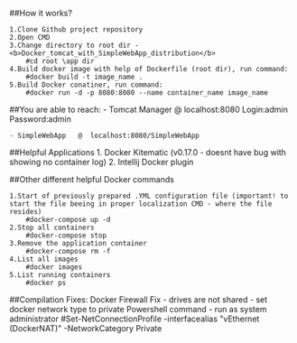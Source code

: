 ##How it works?

	1.Clone Github project repository
	2.Open CMD
	3.Change directory to root dir - <b>Docker_tomcat_with_SimpleWebApp_distribution</b>
		#cd root \app dir
	4.Build docker image with help of Dockerfile (root dir), run command:
		#docker build -t image_name .
	5.Build Docker conatiner, run command:
		#docker run -d -p 8080:8080 --name container_name image_name

##You are able to reach:
	- Tomcat Manager @ localhost:8080
		Login:admin 
		Password:admin
	
	- SimpleWebApp   @	localhost:8080/SimpleWebApp

##Helpful Applications
	1. Docker Kitematic (v0.17.0 - doesnt have bug with showing no container log)
	2. Intellij Docker plugin

##Other different helpful Docker commands

	1.Start of previously prepared .YML configuration file (important! to start the file beeing in proper localization CMD - where the file resides)
		#docker-compose up -d 
	2.Stop all containers
		#docker-compose stop
	3.Remove the application container
		#docker-compose rm -f
	4.List all images
		#docker images
	5.List running containers
		#docker ps

##Compilation Fixes:
Docker Firewall Fix - drives are not shared - set docker network type to private
Powershell command - run as system administrator
	#Set-NetConnectionProfile -interfacealias "vEthernet (DockerNAT)" -NetworkCategory Private